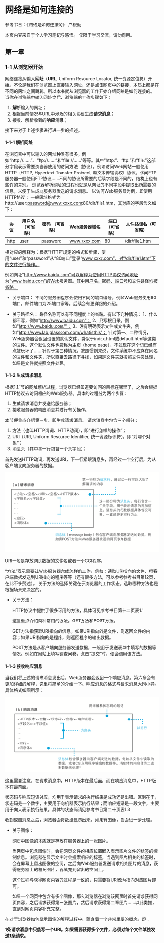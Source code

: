 # 网络是如何连接的

参考书目：《网络是如何连接的》 户根勤  

本页内容来自于个人学习笔记与感悟。 
仅限于学习交流，请勿商用。

## 第一章

### 1-1 从浏览器开始

网络连接从输入**网址**（**URL**, Uniform Resource Locator, 统一资源定位符）开始。不论是我们在浏览器上直接输入网址，还是点击网页中的链接，本质上都是在不同的网址之间跳转。所以本书就从浏览器的工作开始介绍网络是如何连接的。 
当你在浏览器中输入网址之后，浏览器的工作步骤如下：

1. **解析**输入的网址；
2. 根据当前情况与URL中涉及的相关协议生成**请求消息**；
3. 接收、解析收到的**响应消息**；

接下来对于上述步骤进行进一步的描述。  

#### 1-1-1 解析网址

在浏览器中可以输入的网址种类有很多，例如“http://......”、“ftp://......”和“file://......”等等。其中“http:”、“ftp:”和“file:”这部分字段表示需要浏览器使用的访问方法（协议）。例如访问Web网站一般使用HTTP（HTTP, Hypertext Transfer Protocol, 超文本传输协议）协议，访问FTP服务器一般使用FTP协议......不同的协议所需要的后续字段是不同的，结构上也有些许的差别。 
浏览器解析网址的过程也就是从网址的不同字段中提取出所需要的信息，以便于生成向服务器发送的请求消息。 
以访问Web服务器为例，即使用HTTP协议： 
一般网址格式为http://user:password@www.xxxx.com:80/dir/file1.htm，其对应的字段含义如下：

| 协议   | 用户名（可省略） | 密码 （可省略） | Web服务器域名     | 端口（可省略） | 文件路径名（可省略）     |
| ---- | -------- | -------- | ------------ | ------- | -------------- |
| http | user     | password | www.xxxx.com | 80      | /dir/file1.htm |

相对应的解释为：根据“HTTP”规定的格式和步骤，使用“user”和“password”从“80端口”登录“www.xxxx.com”，对“/dir/file1.htm”下的文件进行操作。

例如网址"http://www.baidu.com"可以解释为使用HTTP协议访问地址为"www.baidu.com"的Web服务器。其中用户名、密码、端口号和文件路径均被省略。

- 关于端口： 
  不同的服务器程序会使用不同的端口编号，例如Web服务使用80端口，邮件端口为25端口等等。后续会有更详细的介绍。

- 关于路径名： 
  路径名称可以有不同程度上的省略。有以下几种情况： 
  1、什么都不写，例如"http://www.baidu.com"； 
  2、只写根目录，例如"http://www.baidu.com/"； 
  3、没有明确表示文件或文件夹，例如"http://www.lab.glasscom.com/whatisthis"； 
  针对第一、二种情况，Web服务器会返回设置的默认文件，类似于index.html或default.html等这类的文件。这个默认文件也被称为主页（home page），不过现在这个词已经有点被玩坏了...... 
  针对于第三种情况，按照惯例来说，文件系统中不应存在同名的文件和文件夹，所以直接去路径下寻找，如果是文件夹就按照文件夹处理，如果是文件就按照文件处理。

#### 1-1-2 生成请求消息

根据1.1.1节的网址解析过程，浏览器已经知道要访问的目标在哪里了，之后会根据HTTP协议去访问相应的Web服务器。具体的过程分为两个步骤：  

1. 生成请求消息并发送给服务器；
2. 接收服务器的响应消息并进行有关操作。

本节便重点介绍第一步，即生成请求消息。 
请求消息中包含三个部分：

1. 方法（也叫HTTP谓词、HTTP动词），即“进行怎样的操作”；
2. URI（URI, Uniform Resource Identifier, 统一资源标识符），即“对哪个对象”；
3. 消息头（其中每一行包含一个头字段）；

首先发送HTTP动词，再发送URI，下一行紧跟消息头，再经过一个空行后，为从客户端发向服务器的数据。  

![请求消息](./data/picture/net/请求消息.png)

URI一般是存放网页数据的文件名或者一个CGI程序。 

“方法”表示需要让Web服务器完成怎样的工作，例如：读取URI指向的文件、将客户端数据发送到URI指向的程序等等（还有很多方法，可以参考参考书目第12页，在此不多赘述）。 关于方法的选择关键在于浏览器的工作状态。选取哪种方法也是根据场景来决定的。

- 关于方法：
  
  HTTP协议中提供了很多可用的方法，具体可见参考书目第十二页表1.1 
  
  这里重点介绍两种常用的方法。GET方法和POST方法。
  
  GET方法指获取URI指向的信息。如果URI指向的是文件，则返回文件的内容；如果URI指向的是程序，则返回程序的输出数据。
  
  POST方法是从客户端向服务器发送数据，一般用于发送表单中填写的数据等情况。例如在网站上填写调查问卷，点击“提交”时，便会调用该方法。

#### 1-1-3 接收响应消息

当我们将上述的请求消息发出后，Web服务器会返回一个响应消息。第六章会有更加详细的解释，这里将简单的介绍一下。响应消息的格式与请求消息大同小异。具体格式如图所示：

![响应消息](./data/picture/net/响应消息.png)

这里需要注意，在请求消息中，HTTP版本在最后面，而在响应消息中，HTTP版本在最前面。

状态码与响应短语对应，均用于表示请求的执行结果是成功还是出错。区别在于，状态码是一个数字，主要用于向机器表示执行结果；而响应短语是一段文字，主要用于向人表示执行结果。具体的状态码请见参考书目第二十页表1.3

收到返回消息之后，浏览器会将数据显示出来。如果有图像，则会进一步处理。

- 关于图像：
  
  网页中图像的本质就是存放在服务器上的一张图片。
  
  当网页中包含图像时，会在网页文件的相应位置嵌入表示图片文件的标签的控制信息。浏览器在显示文字时会搜索相应的标签，当遇到图片相关的标签时，会在屏幕上留出图像的空间，之后向Web服务器发送请求相关图片的消息，获得服务器上的相关图片，再填充到留出的空间上。
  
  这个过程与获得网页内容的过程是一致的，只需要将URI改为指向对应图片即可。
  
  如果一个网页中包含有多个图像，那么浏览器在浏览该网页时首先请求获得网页内容，之后请求获得第一张图片，然后请求获得第二章图片......以此类推，直到对网页内容补充完整。

在对于浏览器如何显示图像的解释过程中，蕴含着一个非常重要的概念，即：

**1条请求消息中只能写一个URI。如果需要获得多个文件，必须对每个文件单独发送1条请求。**
